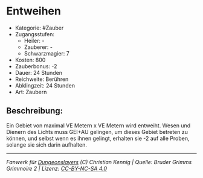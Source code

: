 # Entweihen  
- Kategorie: #Zauber  
- Zugangsstufen:  
  - Heiler: -  
  - Zauberer: -  
  - Schwarzmagier: 7  
- Kosten: 800  
- Zauberbonus: -2  
- Dauer: 24 Stunden  
- Reichweite: Berühren  
- Abklingzeit: 24 Stunden  
- Art: Zaubern     

## Beschreibung:
Ein Gebiet von maximal VE Metern x VE Metern wird entweiht. Wesen und Dienern des Lichts muss GEI+AU gelingen, um dieses Gebiet betreten zu können, und selbst wenn es ihnen gelingt, erhalten sie -2 auf alle Proben, solange sie sich darin aufhalten.


___
*Fanwerk für [Dungeonslayers](https://www.dungeonslayers.net/) (C) Christian Kennig | Quelle: Bruder Grimms Grimmoire 2 | Lizenz: [CC-BY-NC-SA 4.0](https://creativecommons.org/licenses/by-nc-sa/4.0/deed.de)*
